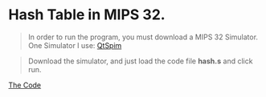 # Hash Table in MIPS 32.

> In order to run the program, you must download a MIPS 32 Simulator.
> One Simulator I use: [QtSpim](http://spimsimulator.sourceforge.net/)

> Download the simulator, and just load the code file **hash.s** and click run.

[The Code](https://github.com/zaaachos/HashTable-in-SPIM32/blob/master/hash.s)
